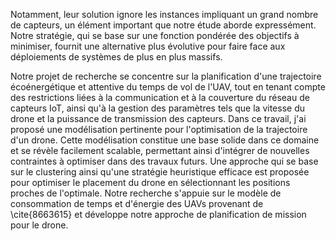 Notamment, leur solution ignore les instances impliquant un grand nombre de capteurs, un élément important que notre étude aborde expressément. Notre stratégie, qui se base sur une fonction pondérée des objectifs à minimiser, fournit une alternative plus évolutive pour faire face aux déploiements de systèmes de plus en plus massifs.

Notre projet de recherche se concentre sur la planification d'une trajectoire écoénergétique et attentive du temps de vol de l'UAV, tout en tenant compte des restrictions liées à la communication et à la couverture du réseau de capteurs IoT, ainsi qu'à la gestion des paramètres tels que la vitesse du drone et la puissance de transmission des capteurs. Dans ce travail, j'ai proposé une modélisation pertinente pour l'optimisation de la trajectoire d'un drone. Cette modélisation constitue une base solide dans ce domaine et se révèle facilement scalable, permettant ainsi d'intégrer de nouvelles contraintes à optimiser dans des travaux futurs. Une approche qui se base sur le clustering ainsi qu'une stratégie heuristique efficace est proposée pour optimiser le placement du drone en sélectionnant les positions proches de l'optimale. Notre recherche s'appuie sur le modèle de consommation de temps et d'énergie des UAVs provenant de \cite{8663615} et développe notre approche de planification de mission pour le drone.